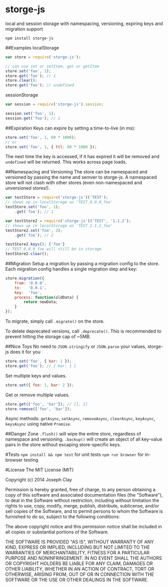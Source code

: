 storge-js
=========

local and session storage with namespacing, versioning, expiring keys and migration support

`npm install storge-js`

##Examples
localStorage
```js
var store = require('storge-js');

// can use set or setItem, get or getItem
store.set('foo', 1);
store.get('foo'); // 1
store.clear();
store.get('foo'); // undefined
```

sessionStorage
```js
var session = require('storge-js').session;

session.set('foo', 1);
session.get('foo'); // 1
```

##Expiration
Keys can expire by setting a time-to-live (in ms):
```js
store.set('foo', 1, 60 * 1000);
// or
store.set('foo', 1, { ttl: 60 * 1000 });
```
The next time the key is accessed, if it has expired it
will be removed and `undefined` will be returned. This works
across page loads.

##Namespacing and Versioning
The store can be namespaced and versioned by passing the name and semver
to storge-js. A namespaced store will not clash with other
stores (even non-namespaced and unversioned stores!).
```js
var testStore = require('storge-js')('TEST');
// shows up in localStorage as 'TEST_0.0.0_foo'
testStore.set('foo', 1);
    .get('foo'); // 1

var testStore2 = require('storge-js')('TEST', '1.1.2');
// shows up in localStorage as 'TEST_1.1.2_foo'
testStore2.set('foo', 2);
    .get('foo'); // 2

testStore2.keys(); ['foo']
// TEST_0.0.0_foo will still be in storage
testStore2.clear();
```

##Migration
Setup a migration by passing a migration config to the store. Each
migration config handles a single migration step and key:
```js
store.migration({
    from: '0.0.0',
    to:   '0.0.1',
    key:  'foo',
    process: function(oldData) {
        return newData;
    }
});
```
To migrate, simply call `.migrate()` on the store.

To delete deprecated versions, call `.deprecate()`. This is recommended to
prevent hitting the storage cap of ~5MB.

##Nice Toys
No need to `JSON.stringify` or `JSON.parse` your values, storge-js does it for you
```js
store.set('foo', { bar: 1 });
store.get('foo'); // { bar: 1 }
```

Set multiple keys and values.
```js
store.set({ foo: 1, bar: 2 });
```

Get or remove multiple values.
```js
store.get(['foo', 'bar']); // [1, 2]
store.remove(['foo', 'bar']);
```

Async methods: `getAsync`, `setAsync`, `removeAsync`, `clearAsync`, `keyAsync`, `keysAsync`
using native `Promise`.

##Danger Zone
`.flush()` will wipe the entire store, regardless of namespace and versioning.
`.backup()` will create an object of all key-value pairs in the store without
escaping store-specific keys.

#Tests
`npm install && npm test` for unit tests
`npm run browser` for in-browser testing

#License
The MIT License (MIT)

Copyright (c) 2014 Joseph Clay

Permission is hereby granted, free of charge, to any person obtaining a copy
of this software and associated documentation files (the "Software"), to deal
in the Software without restriction, including without limitation the rights
to use, copy, modify, merge, publish, distribute, sublicense, and/or sell
copies of the Software, and to permit persons to whom the Software is
furnished to do so, subject to the following conditions:

The above copyright notice and this permission notice shall be included in
all copies or substantial portions of the Software.

THE SOFTWARE IS PROVIDED "AS IS", WITHOUT WARRANTY OF ANY KIND, EXPRESS OR
IMPLIED, INCLUDING BUT NOT LIMITED TO THE WARRANTIES OF MERCHANTABILITY,
FITNESS FOR A PARTICULAR PURPOSE AND NONINFRINGEMENT.  IN NO EVENT SHALL THE
AUTHORS OR COPYRIGHT HOLDERS BE LIABLE FOR ANY CLAIM, DAMAGES OR OTHER
LIABILITY, WHETHER IN AN ACTION OF CONTRACT, TORT OR OTHERWISE, ARISING FROM,
OUT OF OR IN CONNECTION WITH THE SOFTWARE OR THE USE OR OTHER DEALINGS IN
THE SOFTWARE.
